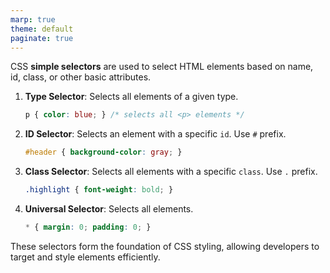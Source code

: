 ```yaml
---
marp: true
theme: default
paginate: true
---
```


CSS **simple selectors** are used to select HTML elements based on  name, id, class, or other basic attributes. 

1. **Type Selector**: Selects all elements of a given type.

   ```css
   p { color: blue; } /* selects all <p> elements */
   ```

2. **ID Selector**: Selects an element with a specific `id`. Use `#` prefix.

   ```css
   #header { background-color: gray; }
   ```

3. **Class Selector**: Selects all elements with a specific `class`. Use `.` prefix.

   ```css
   .highlight { font-weight: bold; }
   ```

4. **Universal Selector**: Selects all elements.

   ```css
   * { margin: 0; padding: 0; }
   ```

These selectors form the foundation of CSS styling, allowing developers to target and style elements efficiently.

